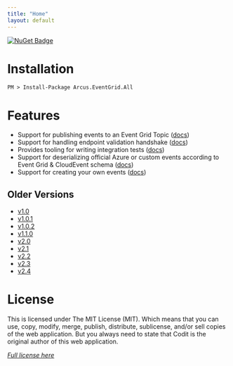 ```yaml
---
title: "Home"
layout: default
---
```


[![NuGet Badge](https://buildstats.info/nuget/Arcus.EventGrid.All?packageVersion=3.0.0)](https://www.nuget.org/packages/Arcus.EventGrid.All/)

# Installation

```shell
PM > Install-Package Arcus.EventGrid.All
```

# Features

- Support for publishing events to an Event Grid Topic ([docs](features/publishing-events))
- Support for handling endpoint validation handshake ([docs](features/endpoint-validation))
- Provides tooling for writing integration tests ([docs](features/running-integration-tests))
- Support for deserializing official Azure or custom events according to Event Grid & CloudEvent schema ([docs](features/deserializing-events))
- Support for creating your own events ([docs](features/create-custom-events))

## Older Versions

- [v1.0](v1.0)
- [v1.0.1](v1.0.1)
- [v1.0.2](v1.0.2)
- [v1.1.0](v1.1.0)
- [v2.0](v2.0)
- [v2.1](v2.1)
- [v2.2](v2.2)
- [v2.3](v2.3)
- [v2.4](v2.4)

# License
This is licensed under The MIT License (MIT). Which means that you can use, copy, modify, merge, publish, distribute, sublicense, and/or sell copies of the web application. But you always need to state that Codit is the original author of this web application.

*[Full license here](https://github.com/arcus-azure/arcus.eventgrid/blob/master/LICENSE)*